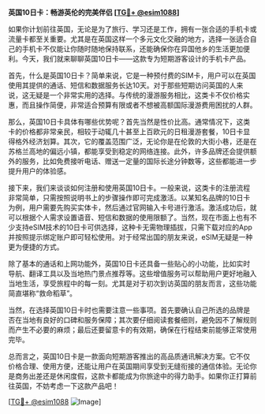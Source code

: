 **英国10日卡：畅游英伦的完美伴侣 [[TG💪+ @esim1088](https://t.me/s/esim1088)]**

如果你计划前往英国，无论是为了旅行、学习还是工作，拥有一张合适的手机卡或流量卡都至关重要。尤其是在英国这样一个多元文化交融的地方，选择一张适合自己的手机卡不仅能让你随时随地保持联系，还能确保你在异国他乡的生活更加便利。今天，我们就来聊聊英国10日卡——这款专为短期游客设计的手机卡产品。

首先，什么是英国10日卡？简单来说，它是一种预付费的SIM卡，用户可以在英国使用其提供的通话、短信和数据服务长达10天。对于那些短期访问英国的人来说，这无疑是一个非常实用的选择。与传统的漫游服务相比，这类卡不仅价格实惠，而且操作简便，非常适合预算有限或者不想被高额国际漫游费用困扰的人群。

那么，英国10日卡具体有哪些优势呢？首先当然是性价比高。通常情况下，这类卡的价格都非常亲民，相较于动辄几十甚至上百欧元的日租漫游套餐，10日卡显得格外经济划算。其次，它的覆盖范围广泛，无论你是在伦敦的大街小巷，还是在苏格兰高地的偏远小镇，都能享受到稳定的网络连接。此外，许多品牌还会提供额外的服务，比如免费接听电话、赠送一定量的国际长途分钟数等，这些都能进一步提升用户的体验感。

接下来，我们来谈谈如何注册和使用英国10日卡。一般来说，这类卡的注册流程非常简单，只需按照说明书上的步骤操作即可完成激活。以某知名品牌的10日卡为例，用户需要先购买实体卡，然后通过官网输入卡号进行激活。激活成功后，就可以根据个人需求设置语音、短信和数据的使用限额了。当然，现在市面上也有不少支持eSIM技术的10日卡可供选择，这种卡无需物理插拔，只需下载对应的App并按照提示绑定账户即可轻松使用。对于经常出国的朋友来说，eSIM无疑是一种更为便捷的方式。

除了基本的通话和上网功能外，英国10日卡还具备一些贴心的小功能，比如实时导航、翻译工具以及当地热门景点推荐等。这些增值服务可以帮助用户更好地融入当地生活，享受旅程中的每一刻。尤其是对于初次到访英国的朋友而言，这些功能简直堪称“救命稻草”。

当然，在选择英国10日卡时也需要注意一些事项。首先要确认自己所选的品牌是否在当地有良好的口碑和服务保障；其次要仔细阅读套餐细则，避免因不了解规则而产生不必要的麻烦；最后还要留意卡的有效期，确保在行程结束前能够正常使用完毕。

总而言之，英国10日卡是一款面向短期游客推出的高品质通讯解决方案。它不仅价格合理、使用方便，还能让用户在英国期间享受到无缝衔接的通信体验。无论你是商务出差还是休闲度假，这款卡都能成为你旅途中的得力助手。如果你正打算前往英国，不妨考虑一下这款产品吧！

[[TG💪+ @esim1088](https://t.me/s/esim1088) ![Image](https://i.postimg.cc/4NQfJmqS/Snipaste-2025-05-13-00-14-12.png)]